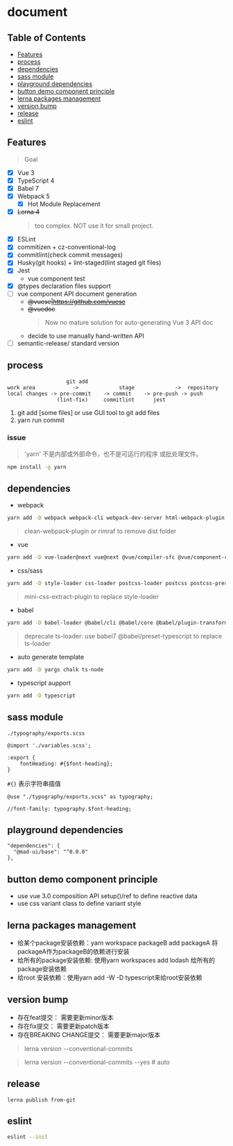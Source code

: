 # document

## Table of Contents

- [Features](#features)
- [process](#process)
- [dependencies](#dependencies)
- [sass module](#sass-module)
- [playground dependencies](#playground-dependencies)
- [button demo component principle](#button-demo-component-principle)
- [lerna packages management](#lerna-packages-management)
- [version bump](#version-bump)
- [release](#release)
- [eslint](#eslint)

## Features

> Goal

- [x] Vue 3
- [x] TypeScript 4
- [x] Babel 7
- [x] Webpack 5
  - [x] Hot Module Replacement
- [x] ~~Lerna 4~~
  > too complex. NOT use it for small project.
- [x] ESLint
- [x] commitizen + cz-conventional-log
- [x] commitlint(check commit messages)
- [x] Husky(git hooks) + lint-staged(lint staged git files)
- [x] Jest
  - vue component test
- [x] @types declaration files support
- [ ] vue component API document generation
  - ~~@vuese|https://github.com/vuese~~
  - ~~@vuedoc~~
    > Now no mature solution for auto-generating Vue 3 API doc
  - decide to use manually hand-written API
- [ ] semantic-release/ standard version

## process

```
                   git add
work area            ->             stage             ->  repository
local changes -> pre-commit    -> commit    -> pre-push -> push
                (lint-fix)     commitlint      jest
```

1. git add [some files] or use GUI tool to git add files
2. yarn run commit

### issue

> 'yarn' 不是内部或外部命令，也不是可运行的程序 或批处理文件。

```bash
npm install -g yarn
```

## dependencies

- webpack

```bash
yarn add -D webpack webpack-cli webpack-dev-server html-webpack-plugin
```

> clean-webpack-plugin or rimraf to remove dist folder

- vue

```bash
yarn add -D vue-loader@next vue@next @vue/compiler-sfc @vue/component-compiler-utils
```

- css/sass

```bash
yarn add -D style-loader css-loader postcss-loader postcss postcss-preset-env sass-loader sass
```

> mini-css-extract-plugin to replace style-loader

- babel

```bash
yarn add -D babel-loader @babel/cli @babel/core @babel/plugin-transform-runtime @babel/preset-env @babel/preset-typescript
```

> deprecate ts-loader: use babel7 @babel/preset-typescript to replace ts-loader

- auto generate template

```bash
yarn add -D yargs chalk ts-node
```

- typescript aupport

```bash
yarn add -D typescript
```

## sass module

`./typography/exports.scss`

```
@import './variables.scss';

:export {
    fontHeading: #{$font-heading};
}
```

`#{}` 表示字符串插值

```
@use "./typography/exports.scss" as typography;

//font-family: typography.$font-heading;
```

## playground dependencies

```
"dependencies": {
  "@mad-ui/base": "^0.0.0"
},
```

## button demo component principle

- use vue 3.0 composition API setup()/ref to define reactive data
- use css variant class to define variant style

## lerna packages management

- 给某个package安装依赖：yarn workspace packageB add packageA 将packageA作为packageB的依赖进行安装
- 给所有的package安装依赖: 使用yarn workspaces add lodash 给所有的package安装依赖
- 给root 安装依赖：使用yarn add -W -D typescript来给root安装依赖

## version bump

- 存在feat提交： 需要更新minor版本
- 存在fix提交： 需要更新patch版本
- 存在BREAKING CHANGE提交： 需要更新major版本

> lerna version --conventional-commits

> lerna version --conventional-commits --yes # auto

## release

```
lerna publish from-git
```

## eslint

```bash
eslint --init
```

